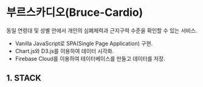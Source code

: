 # 부르스카디오(Bruce-Cardio)
동일 연령대 및 성별 안에서 개인의 심폐체력과 근지구력 수준을 확인할 수 있는 서비스.

+ Vanilla JavaScript로 SPA(Single Page Application) 구현.
+ Chart.js와 D3.js를 이용하여 데이터 시각화.
+ Firebase Cloud를 이용하여 테이터베이스를 만들고 데이터를 저장.

## 1. STACK
